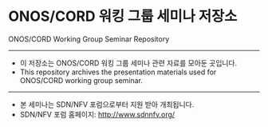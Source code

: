 # ONOS/CORD 워킹 그룹 세미나 저장소
ONOS/CORD Working Group Seminar Repository

*****************************************************************

* 이 저장소는 ONOS/CORD 워킹 그룹 세미나 관련 자료를 모아둔 곳입니다.
* This repository archives the presentation materials used for ONOS/CORD working group seminar.

*****************************************************************

* 본 세미나는 SDN/NFV 포럼으로부터 지원 받아 개최됩니다.
* SDN/NFV 포럼 홈페이지: http://www.sdnnfv.org/
